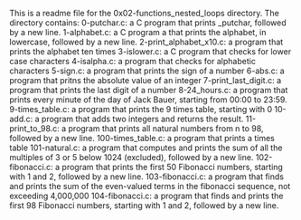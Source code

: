 This is a readme file for the 0x02-functions_nested_loops directory.
The directory contains:
0-putchar.c: a C program that prints _putchar, followed by a new line.
1-alphabet.c: a C program a that prints the alphabet, in lowercase, followed by a new line.
2-print_alphabet_x10.c: a program that prints the alphabet ten times
3-islower.c: a C program that checks for lower case characters
4-isalpha.c: a program that checks for alphabetic characters
5-sign.c: a program that prints the sign of a number
6-abs.c: a program that pritns the absolute value of an integer
7-print_last_digit.c: a program that prints the last digit of a number
8-24_hours.c: a program that prints every minute of the day of Jack Bauer, starting from 00:00 to 23:59.
9-times_table.c: a program that prints the 9 times table, starting with 0
10-add.c: a program that adds two integers and returns the result.
11-print_to_98.c: a program that prints all natural numbers from n to 98, followed by a new line.
100-times_table.c: a program that prints a times table
101-natural.c: a program that computes and prints the sum of all the multiples of 3 or 5 below 1024 (excluded), followed by a new line.
102-fibonacci.c: a program that prints the first 50 Fibonacci numbers, starting with 1 and 2, followed by a new line.
103-fibonacci.c: a program that finds and prints the sum of the even-valued terms in the fibonacci sequence, not exceeding 4,000,000
104-fibonacci.c: a program that finds and prints the first 98 Fibonacci numbers, starting with 1 and 2, followed by a new line.
